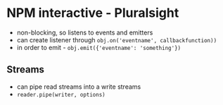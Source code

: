 # NPM interactive - Pluralsight

* non-blocking, so listens to events and emitters
* can create listener through `obj.on('eventname', callbackfunction))`
* in order to emit - `obj.emit({'eventname': 'something'})`

## Streams
* can pipe read streams into a write streams
* `reader.pipe(writer, options)`
